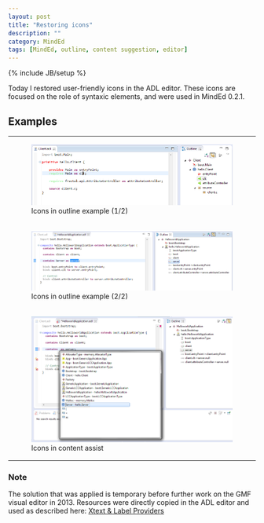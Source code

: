 ```yaml
---
layout: post
title: "Restoring icons"
description: ""
category: MindEd
tags: [MindEd, outline, content suggestion, editor]
---
```

{% include JB/setup %}

Today I restored user-friendly icons in the ADL editor. These icons are focused on the role of syntaxic elements, and were used in MindEd 0.2.1.

## Examples

<!--- use HTML5 figure and figcaption baby ! -->

<table>
<tr><td>
<figure>
	<img src="/images/Icons_Outline0.png" title="Icons in outline example (1/2)" alt="Icons in outline example (1/2)"/>
	<figcaption>Icons in outline example (1/2)</figcaption>
</figure>
</td></tr>

<tr><td>
<figure>
	<img src="/images/Icons_Outline1.png" title="Icons in outline example (2/2)" alt="Icons in outline example (2/2)"/>
	<figcaption>Icons in outline example (2/2)</figcaption>
</figure>
</td>
</tr>

<tr><td>
<figure>
	<img src="/images/Icons_ContentAssist.png" title="Icons in content assist" alt="Icons in content assist"/>
	<figcaption>Icons in content assist</figcaption>
</figure>
</td></tr>
</table>   
   
   
   
### Note
The solution that was applied is temporary before further work on the GMF visual editor in 2013. Resources were directly copied in the ADL editor and used as described here: [Xtext & Label Providers](http://www.eclipse.org/Xtext/documentation.html#labelProvider)

